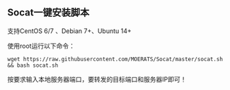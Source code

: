 Socat一键安装脚本
-----------
支持CentOS 6/7 、Debian 7+、Ubuntu 14+

使用root运行以下命令：

    wget https://raw.githubusercontent.com/MOERATS/Socat/master/socat.sh && bash socat.sh

按要求输入本地服务器端口，要转发的目标端口和服务器IP即可！
